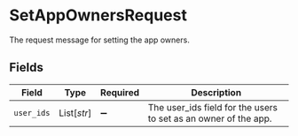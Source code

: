 # SetAppOwnersRequest

The request message for setting the app owners.


## Fields

| Field                                                           | Type                                                            | Required                                                        | Description                                                     |
| --------------------------------------------------------------- | --------------------------------------------------------------- | --------------------------------------------------------------- | --------------------------------------------------------------- |
| `user_ids`                                                      | List[*str*]                                                     | :heavy_minus_sign:                                              | The user_ids field for the users to set as an owner of the app. |
